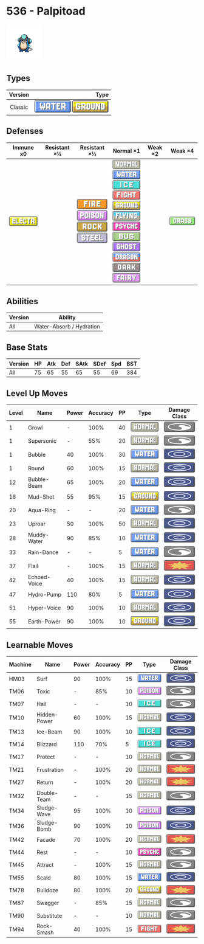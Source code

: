 # 536 - Palpitoad

![palpitoad](../img/pokemon/536.png)

## Types

| Version | Type                                                                |
| :-----: | ------------------------------------------------------------------: |
| Classic | ![water](../img/types/water.png) ![ground](../img/types/ground.png) |

## Defenses

| Immune x0                              | Resistant ×¼ | Resistant ×½                                                                                                                                  | Normal ×1                                                                                                                                                                                                                                                                                                                                                                                                                                                       | Weak ×2 | Weak ×4                          |
| -------------------------------------- | ------------ | --------------------------------------------------------------------------------------------------------------------------------------------- | --------------------------------------------------------------------------------------------------------------------------------------------------------------------------------------------------------------------------------------------------------------------------------------------------------------------------------------------------------------------------------------------------------------------------------------------------------------- | ------- | -------------------------------- |
| ![electric](../img/types/electric.png) |              | ![fire](../img/types/fire.png)<br/>![poison](../img/types/poison.png)<br/>![rock](../img/types/rock.png)<br/>![steel](../img/types/steel.png) | ![normal](../img/types/normal.png)<br/>![water](../img/types/water.png)<br/>![ice](../img/types/ice.png)<br/>![fighting](../img/types/fighting.png)<br/>![ground](../img/types/ground.png)<br/>![flying](../img/types/flying.png)<br/>![psychic](../img/types/psychic.png)<br/>![bug](../img/types/bug.png)<br/>![ghost](../img/types/ghost.png)<br/>![dragon](../img/types/dragon.png)<br/>![dark](../img/types/dark.png)<br/>![fairy](../img/types/fairy.png) |         | ![grass](../img/types/grass.png) |

## Abilities

| Version | Ability                  |
| ------- | ------------------------ |
| All     | Water-Absorb / Hydration |

## Base Stats

| Version | HP | Atk | Def | SAtk | SDef | Spd | BST |
| ------- | -- | --- | --- | ---- | ---- | --- | --- |
| All     | 75 | 65  | 55  | 65   | 55   | 69  | 384 |

## Level Up Moves

| Level | Name         | Power | Accuracy | PP | Type                               | Damage Class                           |
| ----- | ------------ | ----- | -------- | -- | ---------------------------------- | -------------------------------------- |
| 1     | Growl        | -     | 100%     | 40 | ![normal](../img/types/normal.png) | ![status](../img/types/status.png)     |
| 1     | Supersonic   | -     | 55%      | 20 | ![normal](../img/types/normal.png) | ![status](../img/types/status.png)     |
| 1     | Bubble       | 40    | 100%     | 30 | ![water](../img/types/water.png)   | ![special](../img/types/special.png)   |
| 1     | Round        | 60    | 100%     | 15 | ![normal](../img/types/normal.png) | ![special](../img/types/special.png)   |
| 12    | Bubble-Beam  | 65    | 100%     | 20 | ![water](../img/types/water.png)   | ![special](../img/types/special.png)   |
| 16    | Mud-Shot     | 55    | 95%      | 15 | ![ground](../img/types/ground.png) | ![special](../img/types/special.png)   |
| 20    | Aqua-Ring    | -     | -        | 20 | ![water](../img/types/water.png)   | ![status](../img/types/status.png)     |
| 23    | Uproar       | 50    | 100%     | 50 | ![normal](../img/types/normal.png) | ![special](../img/types/special.png)   |
| 28    | Muddy-Water  | 90    | 85%      | 10 | ![water](../img/types/water.png)   | ![special](../img/types/special.png)   |
| 33    | Rain-Dance   | -     | -        | 5  | ![water](../img/types/water.png)   | ![status](../img/types/status.png)     |
| 37    | Flail        | -     | 100%     | 15 | ![normal](../img/types/normal.png) | ![physical](../img/types/physical.png) |
| 42    | Echoed-Voice | 40    | 100%     | 15 | ![normal](../img/types/normal.png) | ![special](../img/types/special.png)   |
| 47    | Hydro-Pump   | 110   | 80%      | 5  | ![water](../img/types/water.png)   | ![special](../img/types/special.png)   |
| 51    | Hyper-Voice  | 90    | 100%     | 10 | ![normal](../img/types/normal.png) | ![special](../img/types/special.png)   |
| 55    | Earth-Power  | 90    | 100%     | 10 | ![ground](../img/types/ground.png) | ![special](../img/types/special.png)   |

## Learnable Moves

| Machine | Name         | Power | Accuracy | PP | Type                                   | Damage Class                           |
| ------- | ------------ | ----- | -------- | -- | -------------------------------------- | -------------------------------------- |
| HM03    | Surf         | 90    | 100%     | 15 | ![water](../img/types/water.png)       | ![special](../img/types/special.png)   |
| TM06    | Toxic        | -     | 85%      | 10 | ![poison](../img/types/poison.png)     | ![status](../img/types/status.png)     |
| TM07    | Hail         | -     | -        | 10 | ![ice](../img/types/ice.png)           | ![status](../img/types/status.png)     |
| TM10    | Hidden-Power | 60    | 100%     | 15 | ![normal](../img/types/normal.png)     | ![special](../img/types/special.png)   |
| TM13    | Ice-Beam     | 90    | 100%     | 10 | ![ice](../img/types/ice.png)           | ![special](../img/types/special.png)   |
| TM14    | Blizzard     | 110   | 70%      | 5  | ![ice](../img/types/ice.png)           | ![special](../img/types/special.png)   |
| TM17    | Protect      | -     | -        | 10 | ![normal](../img/types/normal.png)     | ![status](../img/types/status.png)     |
| TM21    | Frustration  | -     | 100%     | 20 | ![normal](../img/types/normal.png)     | ![physical](../img/types/physical.png) |
| TM27    | Return       | -     | 100%     | 20 | ![normal](../img/types/normal.png)     | ![physical](../img/types/physical.png) |
| TM32    | Double-Team  | -     | -        | 15 | ![normal](../img/types/normal.png)     | ![status](../img/types/status.png)     |
| TM34    | Sludge-Wave  | 95    | 100%     | 10 | ![poison](../img/types/poison.png)     | ![special](../img/types/special.png)   |
| TM36    | Sludge-Bomb  | 90    | 100%     | 10 | ![poison](../img/types/poison.png)     | ![special](../img/types/special.png)   |
| TM42    | Facade       | 70    | 100%     | 20 | ![normal](../img/types/normal.png)     | ![physical](../img/types/physical.png) |
| TM44    | Rest         | -     | -        | 10 | ![psychic](../img/types/psychic.png)   | ![status](../img/types/status.png)     |
| TM45    | Attract      | -     | 100%     | 15 | ![normal](../img/types/normal.png)     | ![status](../img/types/status.png)     |
| TM55    | Scald        | 80    | 100%     | 15 | ![water](../img/types/water.png)       | ![special](../img/types/special.png)   |
| TM78    | Bulldoze     | 80    | 100%     | 20 | ![ground](../img/types/ground.png)     | ![physical](../img/types/physical.png) |
| TM87    | Swagger      | -     | 85%      | 15 | ![normal](../img/types/normal.png)     | ![status](../img/types/status.png)     |
| TM90    | Substitute   | -     | -        | 10 | ![normal](../img/types/normal.png)     | ![status](../img/types/status.png)     |
| TM94    | Rock-Smash   | 40    | 100%     | 15 | ![fighting](../img/types/fighting.png) | ![physical](../img/types/physical.png) |